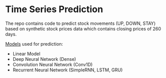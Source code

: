 Time Series Prediction
=====

The repo contains code to predict stock movements (UP, DOWN, STAY) based on synthetic stock prices data which contains closing prices of 260 days.

[Models](models.ipynb) used for prediction:
 - Linear Model
 - Deep Neural Network (Dense)
 - Convolution Neural Network (Conv1D)
 - Recurrent Neural Network (SimpleRNN, LSTM, GRU)

